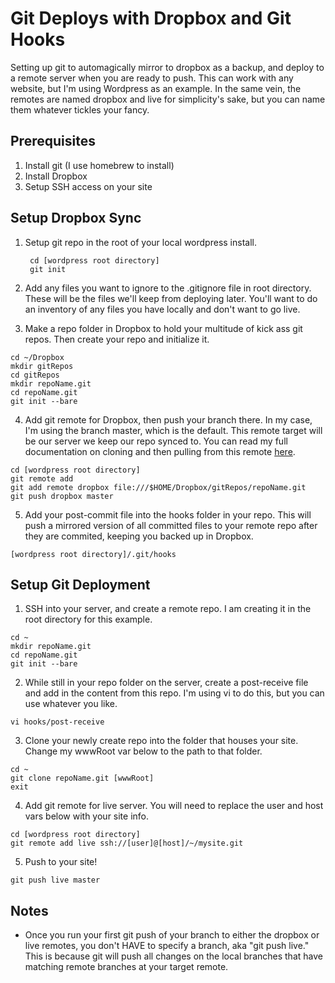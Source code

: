 Git Deploys with Dropbox and Git Hooks
======================================

Setting up git to automagically mirror to dropbox as a backup, and deploy to a remote server when you are ready to push. This can work with any website, but I'm using Wordpress as an example. In the same vein, the remotes are named dropbox and live for simplicity's sake, but you can name them whatever tickles your fancy.

Prerequisites
--------------
1. Install git (I use homebrew to install)
2. Install Dropbox
3. Setup SSH access on your site

Setup Dropbox Sync
--------------
1. Setup git repo in the root of your local wordpress install.

        cd [wordpress root directory]
        git init

2. Add any files you want to ignore to the .gitignore file in root directory. These will be the files we'll keep from deploying later. You'll want to do an inventory of any files you have locally and don't want to go live.
3. Make a repo folder in Dropbox to hold your multitude of kick ass git repos. Then create your repo and initialize it.
```
cd ~/Dropbox
mkdir gitRepos
cd gitRepos
mkdir repoName.git
cd repoName.git
git init --bare
```
4. Add git remote for Dropbox, then push your branch there. In my case, I'm using the branch master, which is the default. This remote target will be our server we keep our repo synced to. You can read my full documentation on cloning and then pulling from this remote [here](https://gist.github.com/3340157).
```
cd [wordpress root directory]
git remote add
git add remote dropbox file:///$HOME/Dropbox/gitRepos/repoName.git
git push dropbox master
```
5. Add your post-commit file into the hooks folder in your repo. This will push a mirrored version of all committed files to your remote repo after they are commited, keeping you backed up in Dropbox.
```
[wordpress root directory]/.git/hooks
```

Setup Git Deployment
--------------
1. SSH into your server, and create a remote repo. I am creating it in the root directory for this example.
```
cd ~
mkdir repoName.git
cd repoName.git
git init --bare
```
2. While still in your repo folder on the server, create a post-receive file and add in the content from this repo. I'm using vi to do this, but you can use whatever you like.
```
vi hooks/post-receive
```
3. Clone your newly create repo into the folder that houses your site. Change my wwwRoot var below to the path to that folder.
```
cd ~
git clone repoName.git [wwwRoot]
exit
```
4. Add git remote for live server. You will need to replace the user and host vars below with your site info.
```
cd [wordpress root directory]
git remote add live ssh://[user]@[host]/~/mysite.git
```
5. Push to your site!
```
git push live master
```

Notes
-----

* Once you run your first git push of your branch to either the dropbox or live remotes, you don't HAVE to specify a branch, aka "git push live." This is because git will push all changes on the local branches that have matching remote branches at your target remote.
